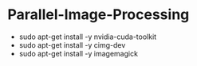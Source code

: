 # Parallel-Image-Processing

- sudo apt-get install -y nvidia-cuda-toolkit
- sudo apt-get install -y cimg-dev
- sudo apt-get install -y imagemagick